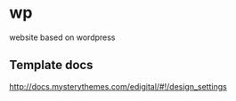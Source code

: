 # wp
website based on wordpress


## Template docs
http://docs.mysterythemes.com/edigital/#!/design_settings
